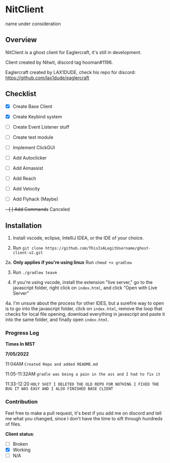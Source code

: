 # NitClient

name under consideration

## Overview

NitClient is a ghost client for Eaglercraft, it's still in development.


Client created by Nitwit, discord tag hooman#1196.


Eaglercraft created by LAX1DUDE, check his repo for discord: https://github.com/lax1dude/eaglercraft


## Checklist

- [x] Create Base Client
- [x] Create Keybind system
- [ ] Create Event Listener stuff
- [ ] Create test module
- [ ] Implement ClickGUI
- [ ] Add Autoclicker
- [ ] Add Aimassist
- [ ] Add Reach
- [ ] Add Velocity
- [ ] Add Flyhack (Maybe)


~~- [ ] Add Commands~~ Canceled


## Installation

1. Install vscode, eclipse, IntelliJ IDEA, or the IDE of your choice.


2. Run `git clone https://github.com/ThisIsALegitUsername/ghost-client-v2.git`


2a. **Only applies if you're using linux** Run `chmod +x gradlew`


3. Run `./gradlew teavm`


4. If you're using vscode, install the extension "live server," go to the javascript folder, right click on `index.html`, and click "Open with Live Server"


4a. I'm unsure about the process for other IDES, but a surefire way to open is to go into the javascript folder, click on `index.html`, remove the loop that checks for local file opening, download everything in javascript and paste it into the same folder, and finally open `index.html`.

### Progress Log

**Times In MST**

**7/05/2022**


 11:04AM `Created Repo and added README.md`


11:05-11:32AM `gradle was being a pain in the ass and I had to fix it`


11:33-12:20 `HOLY SHIT I DELETED THE OLD REPO FOR NOTHING I FIXED THE BUG IT WAS EASY AND I ALSO FINISHED BASE CLIENT`



### Contribution
Feel free to make a pull request, it's best if you add me on discord and tell me what you changed, since I don't have the time to sift through hundreds of files.

**Client status**:  
- [ ] Broken
- [x] Working
- [ ] N/A
